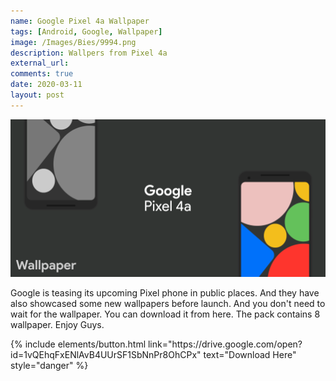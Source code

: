 ```yaml
---
name: Google Pixel 4a Wallpaper
tags: [Android, Google, Wallpaper]
image: /Images/Bies/9994.png
description: Wallpers from Pixel 4a
external_url:
comments: true
date: 2020-03-11
layout: post
---
```


![alt text](/Images/Bies/9994.png "1")

Google is teasing its upcoming Pixel phone in public places. And they have also showcased some new wallpapers before launch. And you don't need to wait for the wallpaper. You can download it from here. The pack contains 8 wallpaper. Enjoy Guys.

<p class="text-center">
{% include elements/button.html link="https://drive.google.com/open?id=1vQEhqFxENlAvB4UUrSF1SbNnPr8OhCPx" text="Download Here" style="danger" %}
</p>